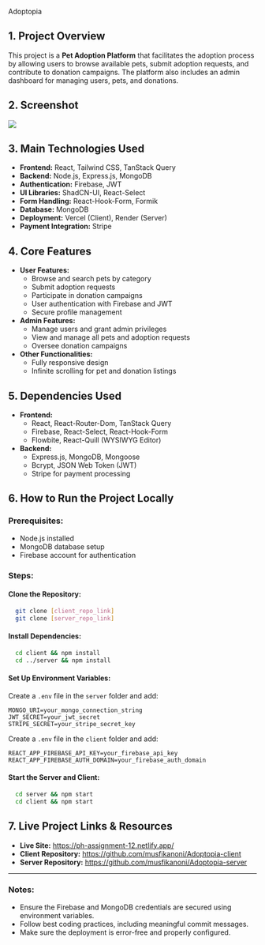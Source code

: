 Adoptopia

## 1. Project Overview

This project is a **Pet Adoption Platform** that facilitates the adoption process by allowing users to browse available pets, submit adoption requests, and contribute to donation campaigns. The platform also includes an admin dashboard for managing users, pets, and donations.

## 2. Screenshot

![](https://i.ibb.co.com/xKHf0FyY/Screenshot-212.png)

## 3. Main Technologies Used

- **Frontend:** React, Tailwind CSS, TanStack Query
- **Backend:** Node.js, Express.js, MongoDB
- **Authentication:** Firebase, JWT
- **UI Libraries:** ShadCN-UI, React-Select
- **Form Handling:** React-Hook-Form, Formik
- **Database:** MongoDB
- **Deployment:** Vercel (Client), Render (Server)
- **Payment Integration:** Stripe

## 4. Core Features

- **User Features:**
  - Browse and search pets by category
  - Submit adoption requests
  - Participate in donation campaigns
  - User authentication with Firebase and JWT
  - Secure profile management
- **Admin Features:**
  - Manage users and grant admin privileges
  - View and manage all pets and adoption requests
  - Oversee donation campaigns
- **Other Functionalities:**
  - Fully responsive design
  - Infinite scrolling for pet and donation listings

## 5. Dependencies Used

- **Frontend:**
  - React, React-Router-Dom, TanStack Query
  - Firebase, React-Select, React-Hook-Form
  - Flowbite, React-Quill (WYSIWYG Editor)
- **Backend:**
  - Express.js, MongoDB, Mongoose
  - Bcrypt, JSON Web Token (JWT)
  - Stripe for payment processing

## 6. How to Run the Project Locally

### Prerequisites:

- Node.js installed
- MongoDB database setup
- Firebase account for authentication

### Steps:

#### Clone the Repository:

```bash
  git clone [client_repo_link]
  git clone [server_repo_link]
```

#### Install Dependencies:

```bash
  cd client && npm install
  cd ../server && npm install
```

#### Set Up Environment Variables:

Create a `.env` file in the `server` folder and add:

```env
MONGO_URI=your_mongo_connection_string
JWT_SECRET=your_jwt_secret
STRIPE_SECRET=your_stripe_secret_key
```

Create a `.env` file in the `client` folder and add:

```env
REACT_APP_FIREBASE_API_KEY=your_firebase_api_key
REACT_APP_FIREBASE_AUTH_DOMAIN=your_firebase_auth_domain
```

#### Start the Server and Client:

```bash
  cd server && npm start
  cd client && npm start
```

## 7. Live Project Links & Resources

- **Live Site:** https://ph-assignment-12.netlify.app/
- **Client Repository:** https://github.com/musfikanoni/Adoptopia-client
- **Server Repository:** https://github.com/musfikanoni/Adoptopia-server

---

### Notes:

- Ensure the Firebase and MongoDB credentials are secured using environment variables.
- Follow best coding practices, including meaningful commit messages.
- Make sure the deployment is error-free and properly configured.


